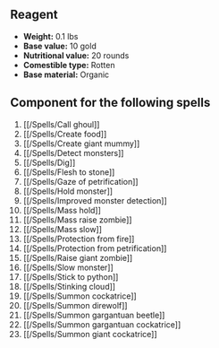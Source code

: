 ## Reagent

- **Weight:** 0.1 lbs
- **Base value:** 10 gold
- **Nutritional value:** 20 rounds
- **Comestible type:** Rotten
- **Base material:** Organic

## Component for the following spells

1. [[/Spells/Call ghoul]]
2. [[/Spells/Create food]]
3. [[/Spells/Create giant mummy]]
4. [[/Spells/Detect monsters]]
5. [[/Spells/Dig]]
6. [[/Spells/Flesh to stone]]
7. [[/Spells/Gaze of petrification]]
8. [[/Spells/Hold monster]]
9. [[/Spells/Improved monster detection]]
10. [[/Spells/Mass hold]]
11. [[/Spells/Mass raise zombie]]
12. [[/Spells/Mass slow]]
13. [[/Spells/Protection from fire]]
14. [[/Spells/Protection from petrification]]
15. [[/Spells/Raise giant zombie]]
16. [[/Spells/Slow monster]]
17. [[/Spells/Stick to python]]
18. [[/Spells/Stinking cloud]]
19. [[/Spells/Summon cockatrice]]
20. [[/Spells/Summon direwolf]]
21. [[/Spells/Summon gargantuan beetle]]
22. [[/Spells/Summon gargantuan cockatrice]]
23. [[/Spells/Summon giant cockatrice]]

